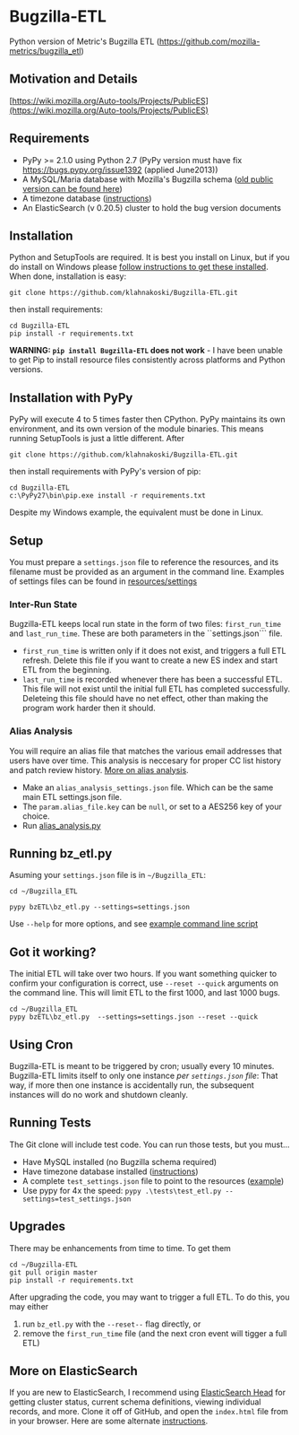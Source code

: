 
Bugzilla-ETL
============

Python version of Metric's Bugzilla ETL (https://github.com/mozilla-metrics/bugzilla_etl)

Motivation and Details
----------------------

[https://wiki.mozilla.org/Auto-tools/Projects/PublicES](https://wiki.mozilla.org/Auto-tools/Projects/PublicES)

Requirements
------------

  * PyPy >= 2.1.0 using Python 2.7  (PyPy version must have fix https://bugs.pypy.org/issue1392 (applied June2013))
  * A MySQL/Maria database with Mozilla's Bugzilla schema ([old public version can be found here](http://people.mozilla.com/~mhoye/bugzilla/))
  * A timezone database ([instructions](./tests/resources/mySQL/README.md))
  * An ElasticSearch (v 0.20.5) cluster to hold the bug version documents

Installation
------------

Python and SetupTools are required.  It is best you install on Linux, but if you do install on Windows please [follow instructions to get these installed](https://github.com/klahnakoski/pyLibrary#windows-7-install-instructions-for-python).  When done, installation is easy:

    git clone https://github.com/klahnakoski/Bugzilla-ETL.git

then install requirements:

    cd Bugzilla-ETL
    pip install -r requirements.txt

**WARNING: ```pip install Bugzilla-ETL``` does not work** - I have been unable to get Pip to install resource files consistently across platforms and Python versions.

Installation with PyPy
----------------------

PyPy will execute 4 to 5 times faster then CPython.  PyPy maintains its own environment, and its own version of the module binaries.  This means running SetupTools is just a little different.  After

    git clone https://github.com/klahnakoski/Bugzilla-ETL.git

then install requirements with PyPy's version of pip:

    cd Bugzilla-ETL
    c:\PyPy27\bin\pip.exe install -r requirements.txt

Despite my Windows example, the equivalent must be done in Linux.


Setup
-----

You must prepare a ```settings.json``` file to reference the resources,
and its filename must be provided as an argument in the command line.
Examples of settings files can be found in [resources/settings](resources/settings)

### Inter-Run State ###

Bugzilla-ETL keeps local run state in the form of two files:
```first_run_time``` and ```last_run_time```.  These are both parameters
in the ``settings.json``` file.

  * ```first_run_time``` is written only if it does not exist, and triggers a full ETL refresh.  Delete this file if you want to create a new ES index and start ETL from the beginning.
  * ```last_run_time``` is recorded whenever there has been a successful ETL.  This file will not exist until the initial full ETL has completed successfully.  Deleteing this file should have no net effect, other than making the program work harder then it should.

### Alias Analysis ###

You will require an alias file that matches the various email addresses that users have over time.  This analysis is neccesary for proper CC list history and patch review history.  [More on alias analysis](https://wiki.mozilla.org/Auto-tools/Projects/PublicES#Alias_Analysis).

  * Make an ```alias_analysis_settings.json``` file.  Which can be the same main ETL settings.json file.
  * The ```param.alias_file.key``` can be ```null```, or set to a AES256 key of your choice.
  * Run [alias_analysis.py](https://github.com/klahnakoski/Bugzilla-ETL/blob/master/resources/scripts/alias_analysis.bat)


Running bz_etl.py
------------------

Asuming your ```settings.json``` file is in ```~/Bugzilla_ETL```:

    cd ~/Bugzilla_ETL

    pypy bzETL\bz_etl.py --settings=settings.json

Use ```--help``` for more options, and see [example command line script](resources/scripts/bz_etl.bat)

Got it working?
--------------

The initial ETL will take over two hours.  If you want something
quicker to confirm your configuration is correct, use ```--reset
--quick``` arguments on the command line.   This will limit ETL
to the first 1000, and last 1000 bugs.

    cd ~/Bugzilla_ETL
    pypy bzETL\bz_etl.py  --settings=settings.json --reset --quick

Using Cron
----------

Bugzilla-ETL is meant to be triggered by cron; usually every 10 minutes.
Bugzilla-ETL limits itself to only one instance *per ```settings.json```
file*:  That way, if more then one instance is accidentally run, the
subsequent instances will do no work and shutdown cleanly.

Running Tests
-------------

The Git clone will include test code.  You can run those tests, but you must...

  * Have MySQL installed (no Bugzilla schema required)
  * Have timezone database installed ([instructions](./tests/resources/mySQL/README.md))
  * A complete ```test_settings.json``` file to point to the resources ([example](./resources/settings/test_settings.json))
  * Use pypy for 4x the speed: ```pypy .\tests\test_etl.py --settings=test_settings.json```

Upgrades
--------

There may be enhancements from time to time.  To get them

    cd ~/Bugzilla-ETL
    git pull origin master
    pip install -r requirements.txt

After upgrading the code, you may want to trigger a full ETL.  To do this,
you may either

1.  run ```bz_etl.py``` with the ```--reset--``` flag directly, or
2.  remove the ```first_run_time``` file (and the next cron event will tigger a full ETL)


More on ElasticSearch
---------------------

If you are new to ElasticSearch, I recommend using [ElasticSearch Head](https://github.com/mobz/elasticsearch-head)
for getting cluster status, current schema definitions, viewing individual
records, and more.  Clone it off of GitHub, and open the ```index.html``` file
from in your browser.  Here are some alternate [instructions](http://mobz.github.io/elasticsearch-head/).
